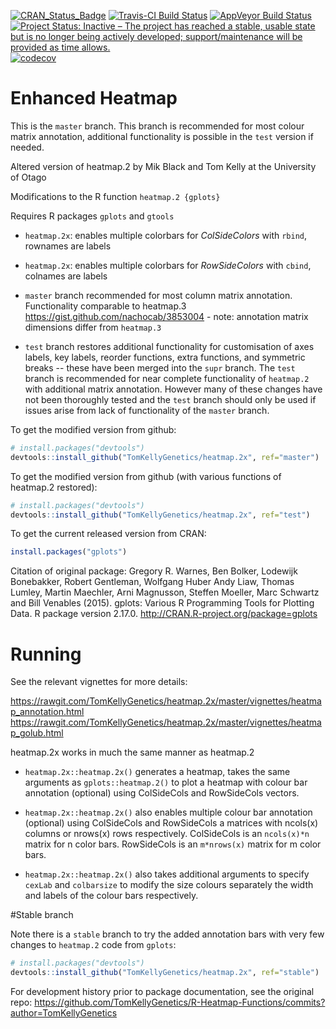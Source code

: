 [![CRAN_Status_Badge](http://www.r-pkg.org/badges/version/heatmap.2x)](https://cran.r-project.org/package=heatmap.2x)
[![Travis-CI Build Status](https://travis-ci.org/TomKellyGenetics/heatmap.2x.svg?branch=master)](https://travis-ci.org/TomKellyGenetics/heatmap.2x)
[![AppVeyor Build Status](https://ci.appveyor.com/api/projects/status/github/TomKellyGenetics/heatmap.2x?branch=master&svg=true)](https://ci.appveyor.com/project/TomKellyGenetics/heatmap.2x)
[![Project Status: Inactive – The project has reached a stable, usable state but is no longer being actively developed; support/maintenance will be provided as time allows.](http://www.repostatus.org/badges/latest/inactive.svg)](http://www.repostatus.org/#inactive)
[![codecov](https://codecov.io/gh/TomKellyGenetics/heatmap.2x/branch/master/graph/badge.svg)](https://codecov.io/gh/TomKellyGenetics/heatmap.2x)

Enhanced Heatmap
===================
This is the `master` branch. This branch is recommended for most colour matrix annotation, additional functionality is possible in the `test` version if needed.

Altered version of heatmap.2 by Mik Black and Tom Kelly at the University of Otago

Modifications to the R function `heatmap.2 {gplots}`

Requires R packages `gplots` and `gtools`

* `heatmap.2x`: enables multiple colorbars for _ColSideColors_ with `rbind`, rownames are labels

* `heatmap.2x`: enables multiple colorbars for _RowSideColors_ with `cbind`, colnames are labels

* `master` branch recommended for most column matrix annotation. Functionality comparable to heatmap.3 https://gist.github.com/nachocab/3853004 - note: annotation matrix dimensions differ from `heatmap.3`

* `test` branch restores additional functionality for customisation of axes labels, key labels, reorder functions, extra functions, and symmetric breaks -- these have been merged into the `supr` branch. The `test` branch is recommended for near complete functionality of `heatmap.2` with additional matrix annotation. However many of these changes have not been thoroughly tested and the `test` branch should only be used if issues arise from lack of functionality of the `master` branch.

To get the modified version from github:

```R
# install.packages("devtools")
devtools::install_github("TomKellyGenetics/heatmap.2x", ref="master")
```

To get the modified version from github (with various functions of heatmap.2 restored):

```R
# install.packages("devtools")
devtools::install_github("TomKellyGenetics/heatmap.2x", ref="test")
```

To get the current released version from CRAN:

```R
install.packages("gplots")
```

Citation of original package: Gregory R. Warnes, Ben Bolker, Lodewijk Bonebakker, Robert Gentleman,
  Wolfgang Huber Andy Liaw, Thomas Lumley, Martin Maechler, Arni
  Magnusson, Steffen Moeller, Marc Schwartz and Bill Venables (2015).
  gplots: Various R Programming Tools for Plotting Data. R package
  version 2.17.0. http://CRAN.R-project.org/package=gplots


# Running

See the relevant vignettes for more details:

https://rawgit.com/TomKellyGenetics/heatmap.2x/master/vignettes/heatmap_annotation.html
https://rawgit.com/TomKellyGenetics/heatmap.2x/master/vignettes/heatmap_golub.html

heatmap.2x works in much the same manner as heatmap.2

* `heatmap.2x::heatmap.2x()` generates a heatmap, takes the same arguments as `gplots::heatmap.2()` to plot a heatmap with colour bar annotation (optional) using ColSideCols and RowSideCols vectors.

* `heatmap.2x::heatmap.2x()` also enables multiple colour bar annotation (optional) using ColSideCols and RowSideCols a matrices with ncols(x) columns or nrows(x) rows respectively. ColSideCols is an `ncols(x)*n` matrix for n color bars. RowSideCols is an `m*nrows(x)` matrix for m color bars.

* `heatmap.2x::heatmap.2x()` also takes additional arguments to specify `cexLab` and `colbarsize` to modify the size colours separately the width and labels of the colour bars respectively.

#Stable branch

Note there is a `stable` branch to try the added annotation bars with very few changes to `heatmap.2` code from `gplots`:
```R
# install.packages("devtools")
devtools::install_github("TomKellyGenetics/heatmap.2x", ref="stable")
```

For development history prior to package documentation, see the original repo: https://github.com/TomKellyGenetics/R-Heatmap-Functions/commits?author=TomKellyGenetics
